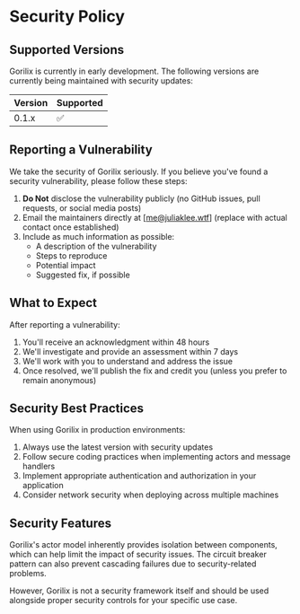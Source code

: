 # Security Policy

## Supported Versions

Gorilix is currently in early development. The following versions are currently being maintained with security updates:

| Version | Supported          |
| ------- | ------------------ |
| 0.1.x   | :white_check_mark: |

## Reporting a Vulnerability

We take the security of Gorilix seriously. If you believe you've found a security vulnerability, please follow these steps:

1. **Do Not** disclose the vulnerability publicly (no GitHub issues, pull requests, or social media posts)
2. Email the maintainers directly at [me@juliaklee.wtf] (replace with actual contact once established)
3. Include as much information as possible:
   - A description of the vulnerability
   - Steps to reproduce
   - Potential impact
   - Suggested fix, if possible

## What to Expect

After reporting a vulnerability:

1. You'll receive an acknowledgment within 48 hours
2. We'll investigate and provide an assessment within 7 days
3. We'll work with you to understand and address the issue
4. Once resolved, we'll publish the fix and credit you (unless you prefer to remain anonymous)

## Security Best Practices

When using Gorilix in production environments:

1. Always use the latest version with security updates
2. Follow secure coding practices when implementing actors and message handlers
3. Implement appropriate authentication and authorization in your application
4. Consider network security when deploying across multiple machines

## Security Features

Gorilix's actor model inherently provides isolation between components, which can help limit the impact of security issues. The circuit breaker pattern can also prevent cascading failures due to security-related problems.

However, Gorilix is not a security framework itself and should be used alongside proper security controls for your specific use case. 